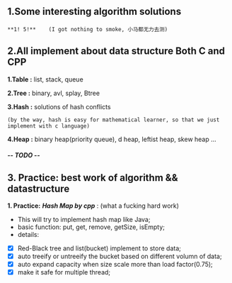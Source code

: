## 1.Some interesting algorithm solutions

    **1! 5!**	 (I got nothing to smoke, 小马都无力去测)

## 2.All implement about data structure Both C and CPP

**1.Table :** list, stack, queue

**2.Tree :** binary, avl, splay, Btree

**3.Hash :** solutions of hash conflicts

    (by the way, hash is easy for mathematical learner, so that we just implement with c language)

**4.Heap :**  binary heap(priority queue), d heap, leftist heap, skew heap ...

##### -- TODO --

## 3. Practice: best work of algorithm && datastructure

**1. Practice:**  ***Hash Map by cpp*** : (what a fucking hard work)

- This will try to implement hash map like Java;
- basic function: put, get, remove, getSize, isEmpty;
- details:

- [X] Red-Black tree and list(bucket) implement to store data;
- [X] auto treeify or untreeify the bucket based on different volumn of data;
- [X] auto expand capacity when size scale more than load factor(0.75);
- [X] make it safe for multiple thread;
